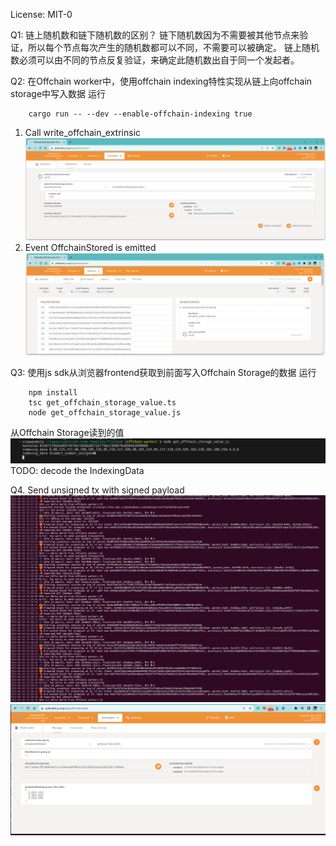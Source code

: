 License: MIT-0

Q1: 链上随机数和链下随机数的区别？
链下随机数因为不需要被其他节点来验证，所以每个节点每次产生的随机数都可以不同，不需要可以被确定。
链上随机数必须可以由不同的节点反复验证，来确定此随机数出自于同一个发起者。

Q2: 在Offchain worker中，使用offchain indexing特性实现从链上向offchain storage中写入数据
运行
```
    cargo run -- --dev --enable-offchain-indexing true
```
1. Call write_offchain_extrinsic
![Call write offchain storage](call_write_offchain_storage.png)
2. Event OffchainStored is emitted
![Event OffchainStored is emitted](event_offchain_stored_is_emitted.png)

Q3: 使用js sdk从浏览器frontend获取到前面写入Offchain Storage的数据
运行
```
    npm install
    tsc get_offchain_storage_value.ts
    node get_offchain_storage_value.js
```
从Offchain Storage读到的值
![Encoded offchain storage data](encoded_offchain_storage_data.png)
TODO: decode the IndexingData

Q4. Send unsigned tx with signed payload
![send_unsigned_tx_with_signed_payload](send_unsigned_tx_with_signed_payload.png)
![signed_payload_on_chain](signed_payload_on_chain.png)
